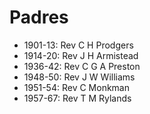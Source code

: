 # Padres

* 1901-13: Rev C H Prodgers
* 1914-20: Rev J H Armistead
* 1936-42: Rev C G A Preston
* 1948-50: Rev J W Williams
* 1951-54: Rev C Monkman
* 1957-67: Rev T M Rylands
